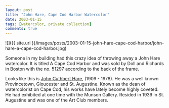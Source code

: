 ```yaml
---
layout: post
title: "John Hare, Cape Cod Harbor Watercolor"
date: 2003-01-15
tags: [watercolor, private collection]
comments: true
---
```

![]({{ site.url }}/images/posts/2003-01-15-john-hare-cape-cod-harbor/john-hare-a-cape-cod-harbor.jpg)

Someone in my building had this crazy idea of throwing away a John Hare watercolor. It is titled A Cape Cod Harbor and was sold by Doll and Richards in Boston with the no. 51297 according to the back of the frame.

Looks like this is [John Cuthbert Hare](http://www.skinnerinc.com/search?s=John+Cuthbert+Hare), (1909 - 1978). He was a well known Provincetown, Gloucester  and St. Augustine.  Known as the dean of watercolorist on Cape Cod, his works have lately become highly coveted.  He had exhibited at one time with the Munson Gallery. Resided in 1939 in St. Augustine and was one of the Art Club members.
